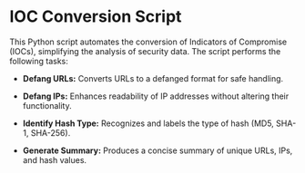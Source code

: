 # IOC Conversion Script

This Python script automates the conversion of Indicators of Compromise (IOCs), simplifying the analysis of security data. The script performs the following tasks:

- **Defang URLs:** Converts URLs to a defanged format for safe handling.

- **Defang IPs:** Enhances readability of IP addresses without altering their functionality.

- **Identify Hash Type:** Recognizes and labels the type of hash (MD5, SHA-1, SHA-256).

- **Generate Summary:** Produces a concise summary of unique URLs, IPs, and hash values.
